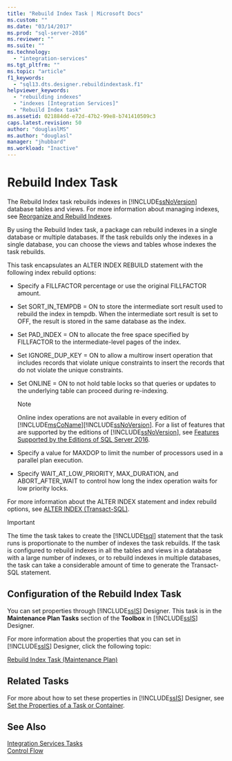 ```yaml
---
title: "Rebuild Index Task | Microsoft Docs"
ms.custom: ""
ms.date: "03/14/2017"
ms.prod: "sql-server-2016"
ms.reviewer: ""
ms.suite: ""
ms.technology: 
  - "integration-services"
ms.tgt_pltfrm: ""
ms.topic: "article"
f1_keywords: 
  - "sql13.dts.designer.rebuildindextask.f1"
helpviewer_keywords: 
  - "rebuilding indexes"
  - "indexes [Integration Services]"
  - "Rebuild Index task"
ms.assetid: 021884dd-e72d-47b2-99e8-b741410509c3
caps.latest.revision: 50
author: "douglaslMS"
ms.author: "douglasl"
manager: "jhubbard"
ms.workload: "Inactive"
---
```

# Rebuild Index Task
  The Rebuild Index task rebuilds indexes in [!INCLUDE[ssNoVersion](../../includes/ssnoversion-md.md)] database tables and views. For more information about managing indexes, see [Reorganize and Rebuild Indexes](../../relational-databases/indexes/reorganize-and-rebuild-indexes.md).  
  
 By using the Rebuild Index task, a package can rebuild indexes in a single database or multiple databases. If the task rebuilds only the indexes in a single database, you can choose the views and tables whose indexes the task rebuilds.  
  
 This task encapsulates an ALTER INDEX REBUILD statement with the following index rebuild options:  
  
-   Specify a FILLFACTOR percentage or use the original FILLFACTOR amount.  
  
-   Set SORT_IN_TEMPDB = ON to store the intermediate sort result used to rebuild the index in tempdb. When the intermediate sort result is set to OFF, the result is stored in the same database as the index.  
  
-   Set PAD_INDEX = ON to allocate the free space specified by FILLFACTOR to the intermediate-level pages of the index.  
  
-   Set IGNORE_DUP_KEY = ON to allow a multirow insert operation that includes records that violate unique constraints to insert the records that do not violate the unique constraints.  
  
-   Set ONLINE = ON to not hold table locks so that queries or updates to the underlying table can proceed during re-indexing.  
  
    > [!NOTE]  
    >  Online index operations are not available in every edition of [!INCLUDE[msCoName](../../includes/msconame-md.md)][!INCLUDE[ssNoVersion](../../includes/ssnoversion-md.md)]. For a list of features that are supported by the editions of [!INCLUDE[ssNoVersion](../../includes/ssnoversion-md.md)], see [Features Supported by the Editions of SQL Server 2016](~/sql-server/editions-and-supported-features-for-sql-server-2016.md).  
  
-   Specify a value for MAXDOP to limit the number of processors used in a parallel plan execution.  
  
-   Specify WAIT_AT_LOW_PRIORITY, MAX_DURATION, and ABORT_AFTER_WAIT to control how long the index operation waits for low priority locks.  
  
 For more information about the ALTER INDEX statement and index rebuild options, see [ALTER INDEX &#40;Transact-SQL&#41;](../../t-sql/statements/alter-index-transact-sql.md).  
  
> [!IMPORTANT]  
>  The time the task takes to create the [!INCLUDE[tsql](../../includes/tsql-md.md)] statement that the task runs is proportionate to the number of indexes the task rebuilds. If the task is configured to rebuild indexes in all the tables and views in a database with a large number of indexes, or to rebuild indexes in multiple databases, the task can take a considerable amount of time to generate the Transact-SQL statement.  
  
## Configuration of the Rebuild Index Task  
 You can set properties through [!INCLUDE[ssIS](../../includes/ssis-md.md)] Designer. This task is in the **Maintenance Plan Tasks** section of the **Toolbox** in [!INCLUDE[ssIS](../../includes/ssis-md.md)] Designer.  
  
 For more information about the properties that you can set in [!INCLUDE[ssIS](../../includes/ssis-md.md)] Designer, click the following topic:  
  
 [Rebuild Index Task &#40;Maintenance Plan&#41;](../../relational-databases/maintenance-plans/rebuild-index-task-maintenance-plan.md)  
  
## Related Tasks  
 For more about how to set these properties in [!INCLUDE[ssIS](../../includes/ssis-md.md)] Designer, see [Set the Properties of a Task or Container](http://msdn.microsoft.com/library/52d47ca4-fb8c-493d-8b2b-48bb269f859b).  
  
## See Also  
 [Integration Services Tasks](../../integration-services/control-flow/integration-services-tasks.md)   
 [Control Flow](../../integration-services/control-flow/control-flow.md)  
  
  
